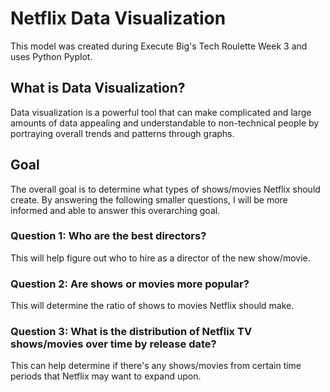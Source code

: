 # Netflix Data Visualization
This model was created during Execute Big's Tech Roulette Week 3 and uses Python Pyplot.

## What is Data Visualization?
Data visualization is a powerful tool that can make complicated and large amounts of data appealing and understandable to non-technical people by portraying overall trends and patterns through graphs. 

## Goal
The overall goal is to determine what types of shows/movies Netflix should create. By answering the following smaller questions, I will be more informed and able to answer this overarching goal.

### Question 1: Who are the best directors?
This will help figure out who to hire as a director of the new show/movie.

### Question 2: Are shows or movies more popular?
This will determine the ratio of shows to movies Netflix should make.

### Question 3: What is the distribution of Netflix TV shows/movies over time by release date?
This can help determine if there's any shows/movies from certain time periods that Netflix may want to expand upon.
